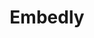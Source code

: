 ---
blog: http://blog.embed.ly/
codehost: https://github.com/embedly
facebook: http://facebook.com/embedly
googleplus: https://plus.google.com/107130838673680519337
logohandle: embedly
sort: embed
title: Embedly
twitter: https://x.com/embedly
website: https://embed.ly/
---
